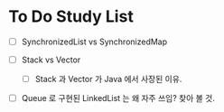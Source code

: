 # To Do Study List

- [ ] SynchronizedList vs SynchronizedMap
- [ ] Stack vs Vector
  - [ ] Stack 과 Vector 가  Java 에서 사장된 이유.
- [ ] Queue 로 구현된 LinkedList 는 왜 자주 쓰임? 찾아 볼 것.

